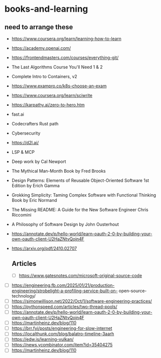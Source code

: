 # books-and-learning

## need to arrange these
- https://www.coursera.org/learn/learning-how-to-learn
- https://academy.openai.com/
- https://frontendmasters.com/courses/everything-git/
- The Last Algorithms Course You'll Need 1 & 2
- Complete Intro to Containers, v2
- https://www.exampro.co/k8s-choose-an-exam
- https://www.coursera.org/learn/sciwrite
- https://karpathy.ai/zero-to-hero.htm
- fast.ai
- Codecrafters Rust path
- Cybersecurity
- https://d2l.ai/
- LSP & MCP
- Deep work by Cal Newport
- The Mythical Man-Month Book by Fred Brooks
- Design Patterns: Elements of Reusable Object-Oriented Software 1st Edition by Erich Gamma
- Grokking Simplicity: Taming Complex Software with Functional Thinking Book by Eric Normand
- The Missing README: A Guide for the New Software Engineer Chris Riccomini
- A Philosophy of Software Design by John Ousterhout
- https://annotate.dev/p/hello-world/learn-oauth-2-0-by-building-your-own-oauth-client-U2HaZNtvQojn4F
- https://arxiv.org/pdf/2410.02707

  ## Articles
  - [ ] https://www.gatesnotes.com/microsoft-original-source-code
- [ ] https://engineering.fb.com/2025/01/21/production-engineering/strobelight-a-profiling-service-built-on-
open-source-technology/
- [ ] https://simonwillison.net/2022/Oct/1/software-engineering-practices/
- [ ] https://pythonspeed.com/articles/two-thread-pools/
- [ ] https://annotate.dev/p/hello-world/learn-oauth-2-0-by-building-your-own-oauth-client-U2HaZNtvQojn4F
- [ ] https://martinheinz.dev/blog/110
- [ ] https://brr.fyi/posts/engineering-for-slow-internet
- [ ] https://localthunk.com/blog/balatro-timeline-3aarh
- [ ] https://edw.is/learning-vulkan/
- [ ] https://news.ycombinator.com/item?id=35404275
- [ ] https://martinheinz.dev/blog/110
